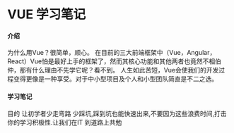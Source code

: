 # VUE 学习笔记

#### 介绍
为什么用Vue？很简单，顺心。 在目前的三大前端框架中（Vue，Angular，React）Vue怕是最好上手的框架了，然而其核心功能和其他两者也竟然不相伯仲，那有什么理由不先学它呢？看不到。 人生如此苦短，Vue会使我们的开发过程变得更像是一种享受。对于中小型项目及个人和小型团队简直是不二之选。

#### 学习笔记
目的 让初学者少走弯路 少踩坑,踩到坑也能快速出来,不要因为这些浪费时间,打击你的学习积极性.让我们在IT 到道路上共勉
